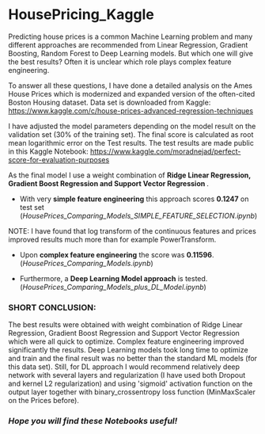 # HousePricing_Kaggle

Predicting house prices is a common Machine Learning problem and many different approaches are recommended from Linear Regression, Gradient Boosting, Random Forest to Deep Learning models. But which one will give the best results? Often it is unclear which role plays complex feature engineering.

To answer all these questions, I have done a detailed analysis on the Ames House Prices which is modernized and expanded version of the often-cited Boston Housing dataset. 
Data set is downloaded from Kaggle: https://www.kaggle.com/c/house-prices-advanced-regression-techniques

I have adjusted the model parameters depending on the model result on the validation set (30% of the training set). 
The final score is calculated as root mean logarithmic error on the Test results.
The test results are made public in this Kaggle Notebook:  https://www.kaggle.com/moradnejad/perfect-score-for-evaluation-purposes


As the final model I use a weight combination of <b> Ridge Linear Regression, Gradient Boost Regression and Support Vector Regression </b>.

 - With very <b>simple feature engineering</b> this approach scores <b>0.1247</b> on test set (<i>HousePrices_Comparing_Models_SIMPLE_FEATURE_SELECTION.ipynb</i>)
<p>NOTE: I have found that log transform of the continuous features and prices improved results much more than for example PowerTransform. </p>

 - Upon <b>complex feature engineering</b> the score was <b>0.11596</b>. (<i>HousePrices_Comparing_Models.ipynb</i>)

 - Furthermore, a <b>Deep Learning Model approach</b> is tested. (<i>HousePrices_Comparing_Models_plus_DL_Model.ipynb</i>)


<h3>SHORT CONCLUSION:</h3>

The best results were obtained with weight combination of Ridge Linear Regression, Gradient Boost Regression and Support Vector Regression which were all quick to optimize. Complex feature engineering improved significantly the results.
Deep Learning models took long time to optimize and train and the final result was no better than the standard ML models (for this data set). Still, for DL approach I would recommend relatively deep network with several layers and regularization (I have used both Dropout and kernel L2 regularization) and using 'sigmoid' activation function on the output layer together with binary_crossentropy loss function (MinMaxScaler on the Prices before).

<h3><i>Hope you will find these Notebooks useful!</i></h3>


